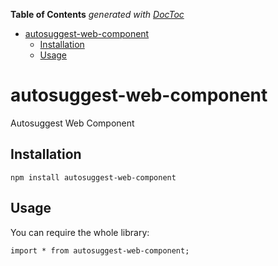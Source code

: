 <!-- START doctoc generated TOC please keep comment here to allow auto update -->
<!-- DON'T EDIT THIS SECTION, INSTEAD RE-RUN doctoc TO UPDATE -->
**Table of Contents**  *generated with [DocToc](https://github.com/thlorenz/doctoc)*

- [autosuggest-web-component](#autosuggest-web-component)
  - [Installation](#installation)
  - [Usage](#usage)

<!-- END doctoc generated TOC please keep comment here to allow auto update -->

# autosuggest-web-component

Autosuggest Web Component

## Installation

`npm install autosuggest-web-component`

## Usage

You can require the whole library:

`import * from autosuggest-web-component;`

